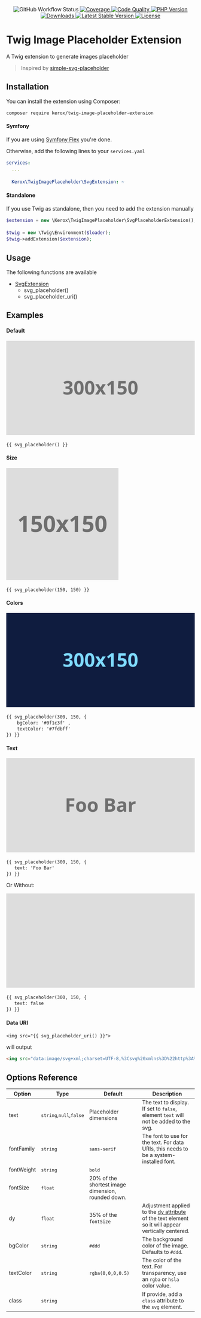 <div align="center">
    <img src="https://img.shields.io/github/workflow/status/ker0x/twig-image-placeholder-extension/ci?style=for-the-badge" alt="GitHub Workflow Status">
    <a href="https://scrutinizer-ci.com/g/ker0x/twig-image-placeholder-extension/" title="Coverage">
        <img src="https://img.shields.io/scrutinizer/coverage/g/ker0x/twig-image-placeholder-extension.svg?style=for-the-badge" alt="Coverage">
    </a>
    <a href="https://scrutinizer-ci.com/g/ker0x/twig-image-placeholder-extension/" title="Code Quality">
        <img src="https://img.shields.io/scrutinizer/g/ker0x/twig-image-placeholder-extension.svg?style=for-the-badge" alt="Code Quality">
    </a>
    <a href="https://php.net" title="PHP Version">
        <img src="https://img.shields.io/badge/php-%3E%3D%207.2-8892BF.svg?style=for-the-badge" alt="PHP Version">
    </a>
    <a href="https://packagist.org/packages/kerox/twig-image-placeholder-extension" title="Downloads">
        <img src="https://img.shields.io/packagist/dt/kerox/twig-image-placeholder-extension.svg?style=for-the-badge" alt="Downloads">
    </a>
    <a href="https://packagist.org/packages/kerox/twig-image-placeholder-extension" title="Latest Stable Version">
        <img src="https://img.shields.io/packagist/v/kerox/twig-image-placeholder-extension.svg?style=for-the-badge" alt="Latest Stable Version">
    </a>
    <a href="https://packagist.org/packages/kerox/twig-image-placeholder-extension" title="License">
        <img src="https://img.shields.io/packagist/l/kerox/twig-image-placeholder-extension.svg?style=for-the-badge" alt="License">
    </a>
</div>

# Twig Image Placeholder Extension

A Twig extension to generate images placeholder

> Inspired by [simple-svg-placeholder](https://github.com/cloudfour/simple-svg-placeholder)

## Installation

You can install the extension using Composer:

```
composer require kerox/twig-image-placeholder-extension
```

#### Symfony

If you are using [Symfony Flex](https://flex.symfony.com/) you're done.

Otherwise, add the following lines to your `services.yaml`

```yaml
services:
  ...

  Kerox\TwigImagePlaceholder\SvgExtension: ~
```

#### Standalone

If you use Twig as standalone, then you need to add the extension manually

```php
$extension = new \Kerox\TwigImagePlaceholder\SvgPlaceholderExtension();

$twig = new \Twig\Environment($loader);
$twig->addExtension($extension);
```

## Usage

The following functions are available

* [SvgExtension](./src/SvgPlaceholderExtension.php)
    * svg_placeholder()
    * svg_placeholder_uri()

## Examples

#### Default

![](./examples/default.svg?sanitize=true)

```twig
{{ svg_placeholder() }}
```

#### Size

![](./examples/size.svg?sanitize=true)

```twig
{{ svg_placeholder(150, 150) }}
```

#### Colors

![](./examples/colors.svg?sanitize=true)

```twig
{{ svg_placeholder(300, 150, {
    bgColor: '#0f1c3f' , 
    textColor: '#7fdbff'
}) }}
```

#### Text

![](./examples/text.svg?sanitize=true)

```twig
{{ svg_placeholder(300, 150, {
   text: 'Foo Bar'
}) }}
```

Or Without:

![](./examples/notext.svg?sanitize=true)

```twig
{{ svg_placeholder(300, 150, {
   text: false
}) }}
```

#### Data URI

```twig
<img src="{{ svg_placeholder_uri() }}">
```

will output

```html
<img src="data:image/svg+xml;charset=UTF-8,%3Csvg%20xmlns%3D%22http%3A%2F%2Fwww.w3.org%2F2000%2Fsvg%22%20width%3D%22300%22%20height%3D%22150%22%20viewBox%3D%220%200%20300%20150%22%3E%3Crect%20fill%3D%22%23ddd%22%20width%3D%22300%22%20height%3D%22150%22%3E%3C%2Frect%3E%3Ctext%20fill%3D%22rgba%280%2C0%2C0%2C0.5%29%22%20font-family%3D%22sans-serif%22%20font-size%3D%2230%22%20font-weight%3D%22bold%22%20dy%3D%2210.5%22%20x%3D%2250%25%22%20y%3D%2250%25%22%20text-anchor%3D%22middle%22%3E300x150%3C%2Ftext%3E%3C%2Fsvg%3E">
```

## Options Reference

| Option     | Type                    | Default                                            | Description |
| ---------- | ----------------------- | -------------------------------------------------- | ----------- |
| text       | `string`,`null`,`false` | Placeholder dimensions                             | The text to display. If set to `false`, element `text` will not be added to the svg.  |
| fontFamily | `string`                | `sans-serif`                                       | The font to use for the text. For data URIs, this needs to be a system-installed font. |
| fontWeight | `string`                | `bold`                                             | |
| fontSize   | `float`                 | 20% of the shortest image dimension, rounded down. | |
| dy         | `float`                 | 35% of the `fontSize`                              | Adjustment applied to the [dy attribute](https://developer.mozilla.org/en-US/docs/Web/SVG/Attribute/dy) of the text element so it will appear vertically centered. |
| bgColor    | `string`                | `#ddd`                                             | The background color of the image. Defaults to `#ddd`. |
| textColor  | `string`                | `rgba(0,0,0,0.5)`                                  | The color of the text. For transparency, use an `rgba` or `hsla` color value. |
| class      | `string`                |                                                    | If provide, add a `class` attribute to the `svg` element.
